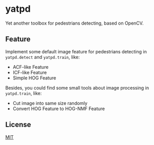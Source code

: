 yatpd
=====

Yet another toolbox for pedestrians detecting, based on OpenCV.

 Feature
---------

Implement some default image feature for pedestrians detecting in `yatpd.detect` and `yatpd.train`, like:

* ACF-like Feature
* ICF-like Feature
* Simple HOG Feature

Besides, you could find some small tools about image processing in `yatpd.train`, like:

* Cut image into same size randomly
* Convert HOG Feature to HOG-NMF Feature

License
---------

[MIT](http://opensource.org/licenses/MIT)
